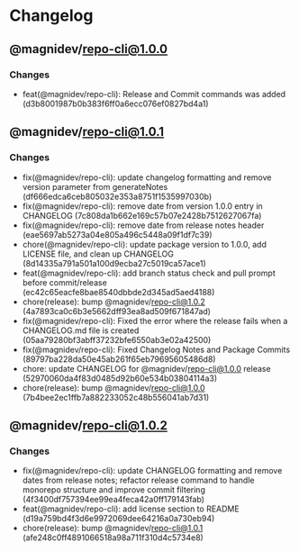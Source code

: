 # Changelog

## @magnidev/repo-cli@1.0.0

### Changes

- feat(@magnidev/repo-cli): Release and Commit commands was added (d3b8001987b0b383f6ff0a6ecc076ef0827bd4a1)

## @magnidev/repo-cli@1.0.1

### Changes

- fix(@magnidev/repo-cli): update changelog formatting and remove version parameter from generateNotes (df666edca6ceb805032e353a8751f1535997030b)
- fix(@magnidev/repo-cli): remove date from version 1.0.0 entry in CHANGELOG (7c808da1b662e169c57b07e2428b7512627067fa)
- fix(@magnidev/repo-cli): remove date from release notes header (eae5697ab5273a04e805a496c5448a09f1df7c39)
- chore(@magnidev/repo-cli): update package version to 1.0.0, add LICENSE file, and clean up CHANGELOG (8d14335a791a501a100d9ecba27c5019ca57ace1)
- feat(@magnidev/repo-cli): add branch status check and pull prompt before commit/release (ec42c65eacfe8bae8540dbbde2d345ad5aed4188)
- chore(release): bump @magnidev/repo-cli@1.0.2 (4a7893ca0c6b3e5662dff93ea8ad509f671847ad)
- fix(@magnidev/repo-cli): Fixed the error where the release fails when a CHANGELOG.md file is created (05aa79280bf3abff37232bfe6550ab3e02a42500)
- fix(@magnidev/repo-cli): Fixed Changelog Notes and Package Commits (89797ba228da50e45ab261f65eb79695605486d8)
- chore: update CHANGELOG for @magnidev/repo-cli@1.0.0 release (52970060da4f83d0485d92b60e534b03804114a3)
- chore(release): bump @magnidev/repo-cli@1.0.0 (7b4bee2ec1ffb7a882233052c48b556041ab7d31)


## @magnidev/repo-cli@1.0.2
### Changes
- fix(@magnidev/repo-cli): update CHANGELOG formatting and remove dates from release notes; refactor release command to handle monorepo structure and improve commit filtering (4f3400df757394ee99ea4feca42a0ff179143fab)
- feat(@magnidev/repo-cli): add license section to README (d19a759bd4f3d6e9972069dee64216a0a730eb94)
- chore(release): bump @magnidev/repo-cli@1.0.1 (afe248c0ff4891066518a98a711f310d4c5734e8)
